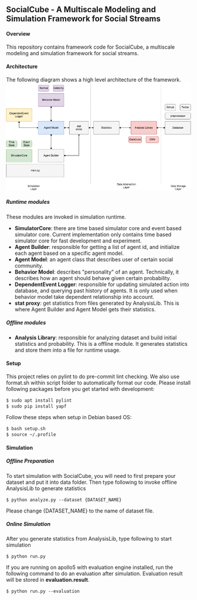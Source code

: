 ## SocialCube - A Multiscale Modeling and Simulation Framework for Social Streams

#### Overview
This repository contains framework code for SocialCube, a multiscale modeling and simulation framework for social streams.

#### Architecture
The following diagram shows a high level architecture of the framework.
![Arch](arch.png)

##### Runtime modules
These modules are invoked in simulation runtime.

* __SimulatorCore__: there are time based simulator core and event based simulator core. Current implementation only contains time based simulator core for fast development and experiment.
* __Agent Builder__: responsible for getting a list of agent id, and initialize each agent based on a specific agent model.
* __Agent Model__: an agent class that describes user of certain social community.
* __Behavior Model__: describes "personality" of an agent. Technically, it describes how an agent should behave given certain probability.
* __DependentEvent Logger__: responsible for updating simulated action into database, and querying past history of agents. It is only used when behavior model take dependent relationship into account.
* __stat proxy__: get statistics from files generated by AnalysisLib. This is where Agent Builder and Agent Model gets their statistics.

##### Offline modules

* __Analysis Library__: responsible for analyzing dataset and build initial statistics and probability. This is a offline module. It generates statistics and store them into a file for runtime usage.

#### Setup
This project relies on pylint to do pre-commit lint checking. We also use format.sh within script folder to automatically format our code. Please install following packages before you get started with development:
```
$ sudo apt install pylint
$ sudo pip install yapf
```

Follow these steps when setup in Debian based OS:
```
$ bash setup.sh
$ source ~/.profile
```

#### Simulation
##### Offline Preparation
To start simulation with SocialCube, you will need to first prepare your dataset and put it into data folder. Then type following to invoke offline AnalysisLib to generate statistics
```
$ python analyze.py --dataset {DATASET_NAME}
```

Please change {DATASET_NAME} to the name of dataset file.

##### Online Simulation
After you generate statistics from AnalysisLib, type following to start simulation
```
$ python run.py
```

If you are running on apollo5 with evaluation engine installed, run the following command to do an evaluation after simulation. Evaluation result will be stored in __evaluation.result__.
```
$ python run.py --evaluation
```
